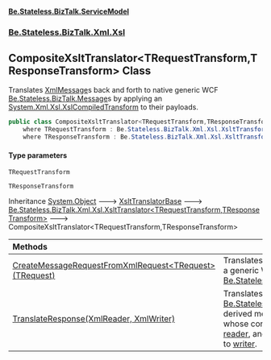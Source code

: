 #### [Be.Stateless.BizTalk.ServiceModel](README.md 'README')
### [Be.Stateless.BizTalk.Xml.Xsl](Be.Stateless.BizTalk.Xml.Xsl.md 'Be.Stateless.BizTalk.Xml.Xsl')

## CompositeXsltTranslator<TRequestTransform,TResponseTransform> Class

Translates [XmlMessage](XmlMessage.md 'Be.Stateless.BizTalk.ServiceModel.Channels.XmlMessage')s back and forth to native generic WCF [Be.Stateless.BizTalk.Message](https://docs.microsoft.com/en-us/dotnet/api/Be.Stateless.BizTalk.Message 'Be.Stateless.BizTalk.Message')s by applying an [System.Xml.Xsl.XslCompiledTransform](https://docs.microsoft.com/en-us/dotnet/api/System.Xml.Xsl.XslCompiledTransform 'System.Xml.Xsl.XslCompiledTransform') to their payloads.

```csharp
public class CompositeXsltTranslator<TRequestTransform,TResponseTransform> : Be.Stateless.BizTalk.Xml.Xsl.XsltTranslator<TRequestTransform, TResponseTransform>
    where TRequestTransform : Be.Stateless.BizTalk.Xml.Xsl.XsltTransformBase, new()
    where TResponseTransform : Be.Stateless.BizTalk.Xml.Xsl.XsltTransformBase, new()
```
#### Type parameters

<a name='Be.Stateless.BizTalk.Xml.Xsl.CompositeXsltTranslator_TRequestTransform,TResponseTransform_.TRequestTransform'></a>

`TRequestTransform`

<a name='Be.Stateless.BizTalk.Xml.Xsl.CompositeXsltTranslator_TRequestTransform,TResponseTransform_.TResponseTransform'></a>

`TResponseTransform`

Inheritance [System.Object](https://docs.microsoft.com/en-us/dotnet/api/System.Object 'System.Object') &#129106; [XsltTranslatorBase](XsltTranslatorBase.md 'Be.Stateless.BizTalk.Xml.Xsl.XsltTranslatorBase') &#129106; [Be.Stateless.BizTalk.Xml.Xsl.XsltTranslator&lt;](XsltTranslator_TRequestTransform,TResponseTransform_.md 'Be.Stateless.BizTalk.Xml.Xsl.XsltTranslator<TRequestTransform,TResponseTransform>')[TRequestTransform](CompositeXsltTranslator_TRequestTransform,TResponseTransform_.md#Be.Stateless.BizTalk.Xml.Xsl.CompositeXsltTranslator_TRequestTransform,TResponseTransform_.TRequestTransform 'Be.Stateless.BizTalk.Xml.Xsl.CompositeXsltTranslator<TRequestTransform,TResponseTransform>.TRequestTransform')[,](XsltTranslator_TRequestTransform,TResponseTransform_.md 'Be.Stateless.BizTalk.Xml.Xsl.XsltTranslator<TRequestTransform,TResponseTransform>')[TResponseTransform](CompositeXsltTranslator_TRequestTransform,TResponseTransform_.md#Be.Stateless.BizTalk.Xml.Xsl.CompositeXsltTranslator_TRequestTransform,TResponseTransform_.TResponseTransform 'Be.Stateless.BizTalk.Xml.Xsl.CompositeXsltTranslator<TRequestTransform,TResponseTransform>.TResponseTransform')[&gt;](XsltTranslator_TRequestTransform,TResponseTransform_.md 'Be.Stateless.BizTalk.Xml.Xsl.XsltTranslator<TRequestTransform,TResponseTransform>') &#129106; CompositeXsltTranslator<TRequestTransform,TResponseTransform>

| Methods | |
| :--- | :--- |
| [CreateMessageRequestFromXmlRequest&lt;TRequest&gt;(TRequest)](CompositeXsltTranslator_TRequestTransform,TResponseTransform_.CreateMessageRequestFromXmlRequest_TRequest_(TRequest).md 'Be.Stateless.BizTalk.Xml.Xsl.CompositeXsltTranslator<TRequestTransform,TResponseTransform>.CreateMessageRequestFromXmlRequest<TRequest>(TRequest)') | Translates an [XmlMessage](XmlMessage.md 'Be.Stateless.BizTalk.ServiceModel.Channels.XmlMessage') to a generic WCF [Be.Stateless.BizTalk.Message](https://docs.microsoft.com/en-us/dotnet/api/Be.Stateless.BizTalk.Message 'Be.Stateless.BizTalk.Message'). |
| [TranslateResponse(XmlReader, XmlWriter)](CompositeXsltTranslator_TRequestTransform,TResponseTransform_.TranslateResponse(XmlReader,XmlWriter).md 'Be.Stateless.BizTalk.Xml.Xsl.CompositeXsltTranslator<TRequestTransform,TResponseTransform>.TranslateResponse(System.Xml.XmlReader, System.Xml.XmlWriter)') | Translates a response [Be.Stateless.BizTalk.Message](https://docs.microsoft.com/en-us/dotnet/api/Be.Stateless.BizTalk.Message 'Be.Stateless.BizTalk.Message')-derived message's body, whose content is given by [reader](CompositeXsltTranslator_TRequestTransform,TResponseTransform_.TranslateResponse(XmlReader,XmlWriter).md#Be.Stateless.BizTalk.Xml.Xsl.CompositeXsltTranslator_TRequestTransform,TResponseTransform_.TranslateResponse(System.Xml.XmlReader,System.Xml.XmlWriter).reader 'Be.Stateless.BizTalk.Xml.Xsl.CompositeXsltTranslator<TRequestTransform,TResponseTransform>.TranslateResponse(System.Xml.XmlReader, System.Xml.XmlWriter).reader'), and outputs the results to [writer](CompositeXsltTranslator_TRequestTransform,TResponseTransform_.TranslateResponse(XmlReader,XmlWriter).md#Be.Stateless.BizTalk.Xml.Xsl.CompositeXsltTranslator_TRequestTransform,TResponseTransform_.TranslateResponse(System.Xml.XmlReader,System.Xml.XmlWriter).writer 'Be.Stateless.BizTalk.Xml.Xsl.CompositeXsltTranslator<TRequestTransform,TResponseTransform>.TranslateResponse(System.Xml.XmlReader, System.Xml.XmlWriter).writer'). |
